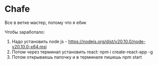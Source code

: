 # Chafe

Все в ветке мастер, потому что я ебик

Чтобы заработало:
1. Надо установить node js - https://nodejs.org/dist/v20.10.0/node-v20.10.0-x64.msi
2. Потом через терминал установить react:
   npm i create-react-app -g
3. Потом открываешь папочку и в терминале пишешь npm start
